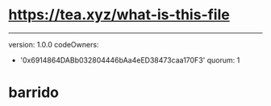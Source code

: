 # https://tea.xyz/what-is-this-file
---
version: 1.0.0
codeOwners:
  - '0x6914864DABb032804446bAa4eED38473caa170F3'
quorum: 1
# barrido
